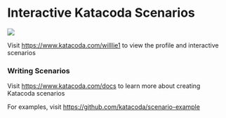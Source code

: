 # Interactive Katacoda Scenarios

[![](http://shields.katacoda.com/katacoda/willlie1/count.svg)](https://www.katacoda.com/willlie1 "Get your profile on Katacoda.com")

Visit https://www.katacoda.com/willlie1 to view the profile and interactive scenarios

### Writing Scenarios
Visit https://www.katacoda.com/docs to learn more about creating Katacoda scenarios

For examples, visit https://github.com/katacoda/scenario-example
